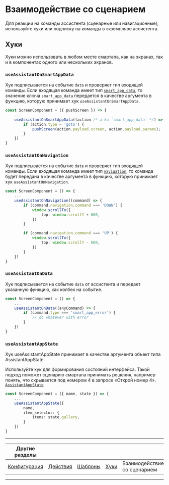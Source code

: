 # Взаимодействие со сценарием

Для реакции на команды ассистента (сценарные или навигационные), используйте хуки или подписку на команды в экземпляре ассистента.

## Хуки

Хуки можно использовать в любом месте смартапа, как на экранах, так и в компонентах одного или нескольких экранов.

### `useAssistantOnSmartAppData`

Хук подписывается на событие `data` и проверяет тип входящей команды. Если входящая команда имеет тип [`smart_app_data`](https://github.com/sberdevices/assistant-client/blob/main/src/typings.ts#L151), то значение ключа `smart_app_data` передается в качестве аргумента в функцию, которую принимает хук `useAssistantOnSmartAppData`.

```ts
const ScreenComponent = ({ pushScreen }) => {
    ...
    useAssistantOnSmartAppData((action /* a-ka `smart_app_data` */) => {
        if (action.type = 'goto') {
            pushScreen(action.payload.screen, action.payload.params);
        }
    })
}
```

### `useAssistantOnNavigation`

Хук подписывается на событие `data` и проверяет тип входящей команды. Если входящая команда имеет тип [`navigation`](https://github.com/sberdevices/assistant-client/blob/main/src/typings.ts#L137), то команда будет передана в качестве аргумента в функцию, которую принимает хук `useAssistantOnNavigation`.

```ts
const ScreenComponent = () => {
    ...
    useAssistantOnNavigation((command) => {
        if (command.navigation.command === 'DOWN') {
            window.scrollTo({
                top: window.scrollY + 600,
            })
        }

        if (command.navigation.command === 'UP') {
            window.scrollTo({
                top: window.scrollY - 600,
            })
        }
    })
}
```

### `useAssistantOnData`

Хук подписывается на событие `data` от ассистента и передает указанную функцию, как колбек на событие.

```ts
const ScreenComponent = () => {
    ...
    useAssistantOnData((anyCommand) => {
        if (command.type === 'smart_app_error') {
            // do whatever with error
        }
    })
}
```

### `useAssistantAppState`

Хук useAssistantAppState принимает в качестве аргумента объект типа AssistantAppState.

Используйте хук для формирования состояний интерфейса. Такой подход поможет сценарию смартапа принимать решения, например понять, что скрывается под номером 4 в запросе «Открой номер 4». [`AssistantAppState`](https://github.com/sberdevices/assistant-client/blob/main/src/typings.ts#L68)

```ts
const ScreenComponent = ({ name, state }) => {
    ...
    useAssistantAppState({
        name,
        item_selector: {
            items: state.gallery,
        }
    })
}
```

---

| Другие разделы              |                          |                           |                    |                             |                     |
| --------------------------- | ------------------------ | ------------------------- | ------------------ | --------------------------- | ------------------- |
| [Конфигурация](./config.md) | [Действия](./actions.md) | [Шаблоны](./templates.md) | [Хуки](./hooks.md) | Взаимодействие со сценарием | [Формы](./forms.md) |

---
